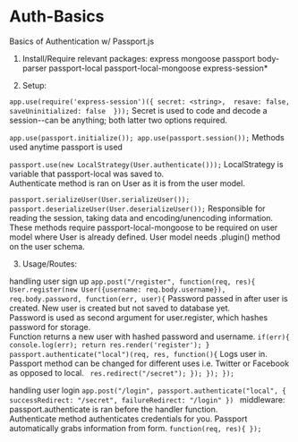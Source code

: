 # Auth-Basics
Basics of Authentication w/ Passport.js

1. Install/Require relevant packages:
	express 
	mongoose
	passport
	body-parser 
	passport-local
	passport-local-mongoose 
	express-session* 

2. Setup:
	
``app.use(require('express-session')({
	secret: <string>, 
	resave: false,
	saveUninitialized: false 
}));``
Secret is used to code and decode a session--can be anything;
both latter two options required.

``app.use(passport.initialize());
app.use(passport.session());``
Methods used anytime passport is used

``passport.use(new LocalStrategy(User.authenticate()));``
LocalStrategy is variable that passport-local was saved to.  
Authenticate method is ran on User as it is from the user model.

``passport.serializeUser(User.serializeUser());
passport.deserializeUser(User.deserializeUser());``
Responsible for reading the session, taking data and encoding/unencoding information.  
These methods require passport-local-mongoose to be required on user model where User is already defined. 
User model needs .plugin(<passportLocalMongoose>) method on the user schema.

3. Usage/Routes:

handling user sign up
``app.post("/register", function(req, res){
    User.register(new User({username: req.body.username}), req.body.password, function(err, user){``
    	Password passed in after user is created.  New user is created but not saved to database yet.  
    	Password is used as second argument for user.register, which hashes password for storage.  
    	Function returns a new user with hashed password and username.
        ``if(err){
            console.log(err);
            return res.render('register');
        }
        passport.authenticate("local")(req, res, function(){``
        	Logs user in.  Passport method can be changed for different uses i.e. Twitter or 
        	Facebook as opposed to local.
          `` res.redirect("/secret");
        });
    });
});``

handling user login 
``app.post("/login", passport.authenticate("local", {
	successRedirect: "/secret",
	failureRedirect: "/login"
}) ``
middleware: passport.authenticate is ran before the handler function.  
Authenticate method authenticates credentials for you. 
Passport automatically grabs information from form. 
``function(req, res){
});``

